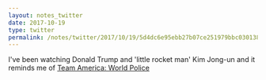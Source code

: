 ```yaml
---
layout: notes_twitter
date: 2017-10-19
type: twitter
permalink: /notes/twitter/2017/10/19/5d4dc6e95ebb27b07ce251979bbc030138378588.html
---
```

I've been watching Donald Trump and 'little rocket man' Kim Jong-un and it reminds me of [Team America: World Police](https://en.wikipedia.org/wiki/Team_America:_World_Police)
